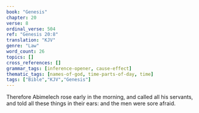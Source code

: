 ```yaml
---
book: "Genesis"
chapter: 20
verse: 8
ordinal_verse: 504
ref: "Genesis 20:8"
translation: "KJV"
genre: "Law"
word_count: 26
topics: []
cross_references: []
grammar_tags: [inference-opener, cause-effect]
thematic_tags: [names-of-god, time-parts-of-day, time]
tags: ["Bible","KJV","Genesis"]
---
```

Therefore Abimelech rose early in the morning, and called all his servants, and told all these things in their ears: and the men were sore afraid.
